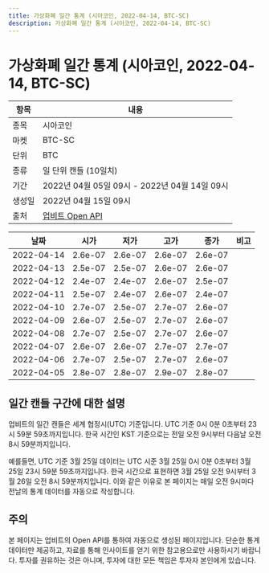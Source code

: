 ```yaml
---
title: 가상화폐 일간 통계 (시아코인, 2022-04-14, BTC-SC)
description: 가상화폐 일간 통계 (시아코인, 2022-04-14, BTC-SC)
---
```



가상화폐 일간 통계 (시아코인, 2022-04-14, BTC-SC)
===

|항목|내용|
|--|--|
|종목|시아코인|
|마켓|BTC-SC|
|단위|BTC|
|종류|일 단위 캔들 (10일치)|
|기간|2022년 04월 05일 09시 - 2022년 04월 14일 09시|
|생성일|2022년 04월 15일 09시|
|출처|[업비트 Open API](https://docs.upbit.com)|


|날짜|시가|저가|고가|종가|비고|
|--|--|--|--|--|--|
|2022-04-14|2.6e-07|2.6e-07|2.6e-07|2.6e-07|    |
|2022-04-13|2.5e-07|2.5e-07|2.6e-07|2.6e-07|    |
|2022-04-12|2.4e-07|2.4e-07|2.6e-07|2.5e-07|    |
|2022-04-11|2.5e-07|2.4e-07|2.6e-07|2.4e-07|    |
|2022-04-10|2.7e-07|2.5e-07|2.7e-07|2.6e-07|    |
|2022-04-09|2.6e-07|2.5e-07|2.7e-07|2.6e-07|    |
|2022-04-08|2.7e-07|2.5e-07|2.7e-07|2.6e-07|    |
|2022-04-07|2.6e-07|2.6e-07|2.7e-07|2.7e-07|    |
|2022-04-06|2.7e-07|2.5e-07|2.7e-07|2.6e-07|    |
|2022-04-05|2.8e-07|2.8e-07|2.9e-07|2.8e-07|    |


일간 캔들 구간에 대한 설명
---


업비트의 일간 캔들은 세계 협정시(UTC) 기준입니다. 
UTC 기준 0시 0분 0초부터 23시 59분 59초까지입니다. 
한국 시간인 KST 기준으로는 전일 오전 9시부터 다음날 오전 8시 59분까지입니다. 


예를들면, UTC 기준 3월 25일 데이터는 UTC 시준 3월 25일 0시 0분 0초부터 3월 25일 23시 59분 59초까지입니다. 
한국 시간으로 표현하면 3월 25일 오전 9시부터 3월 26일 오전 8시 59분까지입니다. 
이와 같은 이유로 본 페이지는 매일 오전 9시마다 전날의 통계 데이터를 자동으로 작성합니다. 


주의
---


본 페이지는 업비트의 Open API를 통하여 자동으로 생성된 페이지입니다. 
단순한 통계 데이터만 제공하고, 자료를 통해 인사이트를 얻기 위한 참고용으로만 사용하시기 바랍니다. 
투자를 권유하는 것은 아니며, 투자에 대한 모든 책임은 투자자 본인에게 있습니다. 
